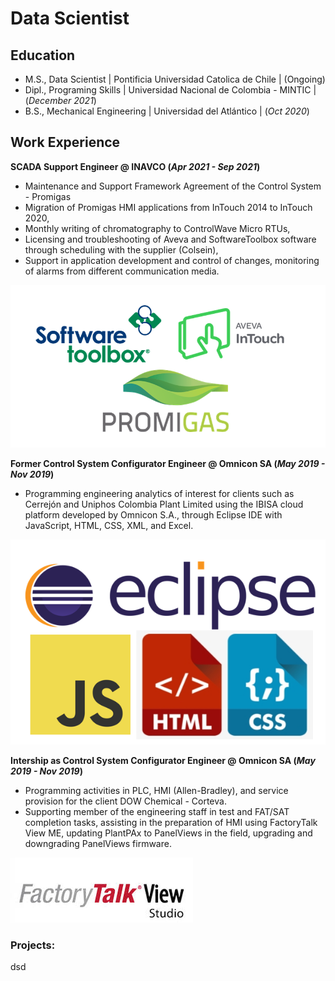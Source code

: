 # Data Scientist

## Education					       		
- M.S., Data Scientist	| Pontificia Universidad Catolica de Chile | (Ongoing)
- Dipl., Programing Skills | Universidad Nacional de Colombia - MINTIC | (_December 2021_)	 			        		
- B.S., Mechanical Engineering | Universidad del Atlántico | (_Oct 2020_)

## Work Experience

**SCADA Support Engineer @ INAVCO (_Apr 2021 - Sep 2021_)**
- Maintenance and Support Framework Agreement of the Control System - Promigas
- Migration of Promigas HMI applications from InTouch 2014 to InTouch 2020,
- Monthly writing of chromatography to ControlWave Micro RTUs,
- Licensing and troubleshooting of Aveva and SoftwareToolbox software through scheduling with the supplier (Colsein), 
- Support in application development and control of changes, monitoring of alarms from different communication media.

![Inavco Softwares](/assets/img/INAVCO_Softwares.png)

**Former Control System Configurator Engineer @ Omnicon SA (_May 2019 - Nov 2019_)**
- Programming engineering analytics of interest for clients such as Cerrejón and Uniphos Colombia Plant Limited using the IBISA cloud platform developed by Omnicon S.A., through Eclipse IDE with JavaScript, HTML, CSS, XML, and Excel.

![Omnicon_2 Softwares](/assets/img/Omnicon2_Softwares.png)

**Intership as Control System Configurator Engineer @ Omnicon SA (_May 2019 - Nov 2019_)**
- Programming activities in PLC, HMI (Allen-Bradley), and service provision for the client DOW Chemical - Corteva.
- Supporting member of the engineering staff in test and FAT/SAT completion tasks, assisting in the preparation of HMI using FactoryTalk View ME, updating PlantPAx to PanelViews in the field, upgrading and downgrading PanelViews
firmware.

![Omnicon_1 Softwares](/assets/img/FactoryTalk_View_Logo.jpg)

### Projects:
dsd

